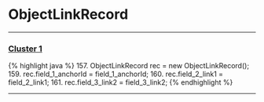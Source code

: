 # ObjectLinkRecord

***

### [Cluster 1](./1)
{% highlight java %}
157. ObjectLinkRecord rec = new ObjectLinkRecord();
159. rec.field_1_anchorId = field_1_anchorId;
160. rec.field_2_link1 = field_2_link1;
161. rec.field_3_link2 = field_3_link2;
{% endhighlight %}

***


